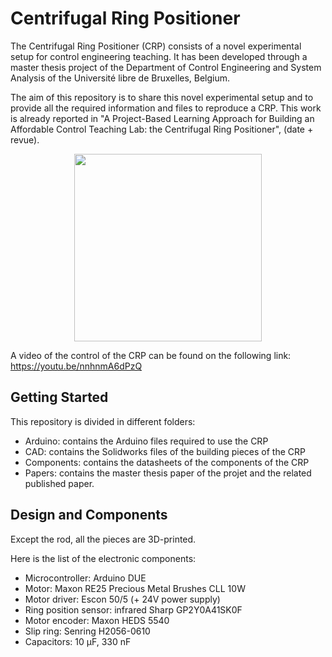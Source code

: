 # Centrifugal Ring Positioner

The Centrifugal Ring Positioner (CRP) consists of a novel experimental setup for control engineering teaching. 
It has been developed through a master thesis project of the Department of Control Engineering and System Analysis of the Université libre de Bruxelles, Belgium.

The aim of this repository is to share this novel experimental setup and to provide all the required information and files to reproduce a CRP. 
This work is already reported in "A Project-Based Learning Approach for Building an Affordable Control Teaching Lab: the Centrifugal Ring Positioner", (date + revue).

<p align="center"><img src="https://user-images.githubusercontent.com/88432741/128845997-de1a78d8-3a76-4689-8fee-f60a324d0faf.jpg" width="300" height="300">

A video of the control of the CRP can be found on the following link:
https://youtu.be/nnhnmA6dPzQ 

## Getting Started
This repository is divided in different folders:
* Arduino: contains the Arduino files required to use the CRP
* CAD: contains the Solidworks files of the building pieces of the CRP
* Components: contains the datasheets of the components of the CRP
* Papers: contains the master thesis paper of the projet and the related published paper.

## Design and Components

Except the rod, all the pieces are 3D-printed.

Here is the list of the electronic components:

* Microcontroller: Arduino DUE
* Motor: Maxon RE25 Precious Metal Brushes CLL 10W
* Motor driver: Escon 50/5 (+ 24V power supply)
* Ring position sensor: infrared Sharp GP2Y0A41SK0F
* Motor encoder:  Maxon HEDS 5540
* Slip ring: Senring H2056-0610
* Capacitors: 10 μF, 330 nF

